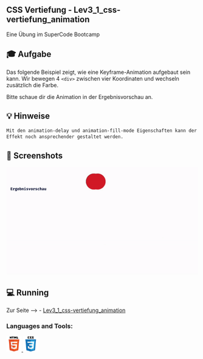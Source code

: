 ## CSS Vertiefung - Lev3_1_css-vertiefung_animation

Eine Übung im SuperCode Bootcamp

## 🎓 Aufgabe

Das folgende Beispiel zeigt, wie eine Keyframe-Animation aufgebaut sein kann. Wir bewegen 4 `<div>` zwischen vier Koordinaten und wechseln zusätzlich die Farbe.

Bitte schaue dir die Animation in der Ergebnisvorschau an.

## 💡 Hinweise

```
Mit den animation-delay und animation-fill-mode Eigenschaften kann der Effekt noch ansprechender gestaltet werden.
```

## 📸 Screenshots

![App Screenshot](assets/img/screen.gif)

## 💻 Running

Zur Seite —> - [Lev3_1_css-vertiefung_animation](https://mukkez.github.io/Bootcamp/tasks/Day_38/Lev3_1_css-vertiefung_animation/)

<p align="left">
</p>

<h3 align="left">Languages and Tools:</h3>
<p align="left"> <a href="https://www.w3schools.com/html/" target="_blank" rel="noreferrer"> <img src="https://raw.githubusercontent.com/devicons/devicon/master/icons/html5/html5-original-wordmark.svg" alt="html5" width="40" height="40"/> </a>
<a href="https://www.w3schools.com/css/" target="_blank" rel="noreferrer"> <img src="https://raw.githubusercontent.com/devicons/devicon/master/icons/css3/css3-original-wordmark.svg" alt="css3" width="40" height="40"/> </a></p>
